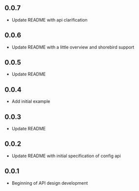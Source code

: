 ## 0.0.7

* Update README with api clarification

## 0.0.6

* Update README with a little overview and shorebird support

## 0.0.5

* Update README

## 0.0.4

* Add initial example

## 0.0.3

* Update README

## 0.0.2

* Update README with initial specification of config api

## 0.0.1

* Beginning of API design development